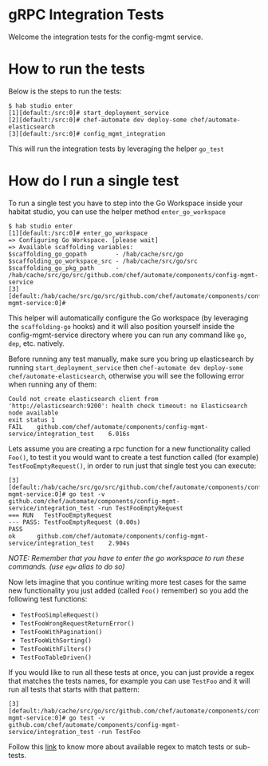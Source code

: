 # gRPC Integration Tests
Welcome the integration tests for the config-mgmt service.

# How to run the tests
Below is the steps to run the tests:
```
$ hab studio enter
[1][default:/src:0]# start_deployment_service
[2][default:/src:0]# chef-automate dev deploy-some chef/automate-elasticsearch
[3][default:/src:0]# config_mgmt_integration
```

This will run the integration tests by leveraging the helper `go_test`

# How do I run a single test
To run a single test you have to step into the Go Workspace inside your habitat studio, you can use the
helper method `enter_go_workspace`
```
$ hab studio enter
[1][default:/src:0]# enter_go_workspace
=> Configuring Go Workspace. [please wait]
=> Available scaffolding variables:
$scaffolding_go_gopath        - /hab/cache/src/go
$scaffolding_go_workspace_src - /hab/cache/src/go/src
$scaffolding_go_pkg_path      - /hab/cache/src/go/src/github.com/chef/automate/components/config-mgmt-service
[3][default:/hab/cache/src/go/src/github.com/chef/automate/components/config-mgmt-service:0]#
```

This helper will automatically configure the Go workspace (by leveraging the `scaffolding-go` hooks) and it
will also position yourself inside the config-mgmt-service directory where you can run any command like `go`,
`dep`, etc. natively.

Before running any test manually, make sure you bring up elasticsearch by running `start_deployment_service` then `chef-automate dev deploy-some chef/automate-elasticsearch`,
otherwise you will see the following error when running any of them:
```
Could not create elasticsearch client from 'http://elasticsearch:9200': health check timeout: no Elasticsearch node available
exit status 1
FAIL	github.com/chef/automate/components/config-mgmt-service/integration_test	6.016s
```

Lets assume you are creating a rpc function for a new functionality called `Foo()`, to test it you would want to
create a test function called (for example) `TestFooEmptyRequest()`, in order to run just that single test you
can execute:
```
[3][default:/hab/cache/src/go/src/github.com/chef/automate/components/config-mgmt-service:0]# go test -v github.com/chef/automate/components/config-mgmt-service/integration_test -run TestFooEmptyRequest
=== RUN   TestFooEmptyRequest
--- PASS: TestFooEmptyRequest (0.00s)
PASS
ok  	github.com/chef/automate/components/config-mgmt-service/integration_test	2.904s
```

_NOTE: Remember that you have to enter the go workspace to run these commands. (use `egw` alias to do so)_

Now lets imagine that you continue writing more test cases for the same new functionality you just added (called
`Foo()` remember) so you add the following test functions:
* `TestFooSimpleRequest()`
* `TestFooWrongRequestReturnError()`
* `TestFooWithPagination()`
* `TestFooWithSorting()`
* `TestFooWithFilters()`
* `TestFooTableDriven()`

If you would like to run all these tests at once, you can just provide a regex that matches the tests names,
for example you can use `TestFoo` and it will run all tests that starts with that pattern:
```
[3][default:/hab/cache/src/go/src/github.com/chef/automate/components/config-mgmt-service:0]# go test -v github.com/chef/automate/components/config-mgmt-service/integration_test -run TestFoo
```

Follow this [link](https://golang.org/pkg/testing/#hdr-Subtests_and_Sub_benchmarks) to know more about available regex to match tests or sub-tests.
